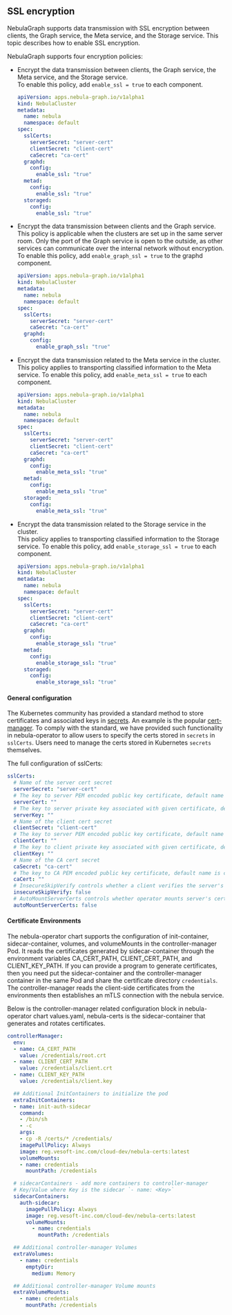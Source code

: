 ## SSL encryption

NebulaGraph supports data transmission with SSL encryption between clients, the Graph service,
the Meta service, and the Storage service. This topic describes how to enable SSL encryption.

NebulaGraph supports four encryption policies:

- Encrypt the data transmission between clients, the Graph service, the Meta service, and the Storage service.   
  To enable this policy, add `enable_ssl = true` to each component.

  ```yaml
  apiVersion: apps.nebula-graph.io/v1alpha1
  kind: NebulaCluster
  metadata:
    name: nebula
    namespace: default
  spec:
    sslCerts:
      serverSecret: "server-cert"
      clientSecret: "client-cert"
      caSecret: "ca-cert"
    graphd:
      config:
        enable_ssl: "true"
    metad:
      config:
        enable_ssl: "true"
    storaged:
      config:
        enable_ssl: "true"
  ```

- Encrypt the data transmission between clients and the Graph service.  
  This policy is applicable when the clusters are set up in the same server room. Only the port of the Graph service is
  open to the outside,
  as other services can communicate over the internal network without encryption.
  To enable this policy, add `enable_graph_ssl = true` to the graphd component.

  ```yaml
  apiVersion: apps.nebula-graph.io/v1alpha1
  kind: NebulaCluster
  metadata:
    name: nebula
    namespace: default
  spec:
    sslCerts:
      serverSecret: "server-cert"
      caSecret: "ca-cert"
    graphd:
      config:
        enable_graph_ssl: "true"
  ```

- Encrypt the data transmission related to the Meta service in the cluster.   
  This policy applies to transporting classified information to the Meta service.
  To enable this policy, add `enable_meta_ssl = true` to each component.

  ```yaml
  apiVersion: apps.nebula-graph.io/v1alpha1
  kind: NebulaCluster
  metadata:
    name: nebula
    namespace: default
  spec:
    sslCerts:
      serverSecret: "server-cert"
      clientSecret: "client-cert"
      caSecret: "ca-cert"
    graphd:
      config:
        enable_meta_ssl: "true"
    metad:
      config:
        enable_meta_ssl: "true"
    storaged:
      config:
        enable_meta_ssl: "true"
  ```

- Encrypt the data transmission related to the Storage service in the cluster.   
  This policy applies to transporting classified information to the Storage service.
  To enable this policy, add `enable_storage_ssl = true` to each component.

  ```yaml
  apiVersion: apps.nebula-graph.io/v1alpha1
  kind: NebulaCluster
  metadata:
    name: nebula
    namespace: default
  spec:
    sslCerts:
      serverSecret: "server-cert"
      clientSecret: "client-cert"
      caSecret: "ca-cert"
    graphd:
      config:
        enable_storage_ssl: "true"
    metad:
      config:
        enable_storage_ssl: "true"
    storaged:
      config:
        enable_storage_ssl: "true"
  ```

#### General configuration

The Kubernetes community has provided a standard method to store certificates and associated keys in [secrets](https://kubernetes.io/docs/concepts/configuration/secret/#tls-secrets). 
An example is the popular [cert-manager](https://cert-manager.io/v1.1-docs/configuration/ca/). To comply with the standard, 
we have provided such functionality in nebula-operator to allow users to specify the certs stored in `secrets` in `sslCerts`. 
Users need to manage the certs stored in Kubernetes `secrets` themselves.

The full configuration of sslCerts:
```yaml
sslCerts:
  # Name of the server cert secret
  serverSecret: "server-cert"
  # The key to server PEM encoded public key certificate, default name is tls.crt
  serverCert: ""
  # The key to server private key associated with given certificate, default name is tls.key
  serverKey: ""
  # Name of the client cert secret
  clientSecret: "client-cert"
  # The key to server PEM encoded public key certificate, default name is tls.crt
  clientCert: ""
  # The key to client private key associated with given certificate, default name is tls.key
  clientKey: ""
  # Name of the CA cert secret
  caSecret: "ca-cert"
  # The key to CA PEM encoded public key certificate, default name is ca.crt
  caCert: ""
  # InsecureSkipVerify controls whether a client verifies the server's certificate chain and host name
  insecureSkipVerify: false
  # AutoMountServerCerts controls whether operator mounts server's certificate from secret.
  autoMountServerCerts: false
```

#### Certificate Environments

The nebula-operator chart supports the configuration of init-container, sidecar-container, volumes, and volumeMounts in the controller-manager Pod. 
It reads the certificates generated by sidecar-container through the environment variables CA_CERT_PATH, CLIENT_CERT_PATH, and CLIENT_KEY_PATH.
If you can provide a program to generate certificates, then you need put the sidecar-container and the controller-manager container in the same Pod
and share the certificate directory `credentials`. The controller-manager reads the client-side certificates from the environments then establishes
an mTLS connection with the nebula service.

Below is the controller-manager related configuration block in nebula-operator chart values.yaml, nebula-certs is the sidecar-container that generates
and rotates certificates.
```yaml
controllerManager:
  env:
  - name: CA_CERT_PATH
    value: /credentials/root.crt
  - name: CLIENT_CERT_PATH
    value: /credentials/client.crt
  - name: CLIENT_KEY_PATH
    value: /credentials/client.key

  ## Additional InitContainers to initialize the pod
  extraInitContainers:
  - name: init-auth-sidecar
    command:
    - /bin/sh
    - -c
    args:
    - cp -R /certs/* /credentials/
    imagePullPolicy: Always
    image: reg.vesoft-inc.com/cloud-dev/nebula-certs:latest
    volumeMounts:
    - name: credentials
      mountPath: /credentials

  # sidecarContainers - add more containers to controller-manager
  # Key/Value where Key is the sidecar `- name: <Key>`
  sidecarContainers:
    auth-sidecar:
      imagePullPolicy: Always
      image: reg.vesoft-inc.com/cloud-dev/nebula-certs:latest
      volumeMounts:
        - name: credentials
          mountPath: /credentials

  ## Additional controller-manager Volumes
  extraVolumes:
    - name: credentials
      emptyDir:
        medium: Memory

  ## Additional controller-manager Volume mounts
  extraVolumeMounts:
    - name: credentials
      mountPath: /credentials
```
